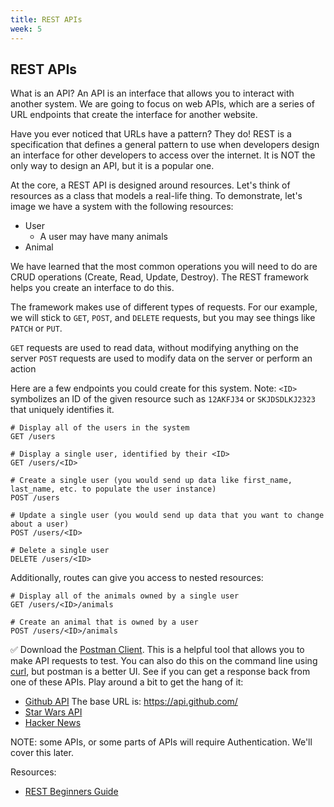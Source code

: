 ```yaml
---
title: REST APIs
week: 5
---
```


## REST APIs
What is an API? An API is an interface that allows you to interact with another system. We are going to focus on web APIs, which are a series of URL endpoints that create the interface for another website.

Have you ever noticed that URLs have a pattern? They do! REST is a specification that defines a general pattern to use when developers design an interface for other developers to access over the internet. It is NOT the only way to design an API, but it is a popular one.

At the core, a REST API is designed around resources. Let's think of resources as a class that models a real-life thing. To demonstrate, let's image we have a system with the following resources:

* User
  - A user may have many animals
* Animal

We have learned that the most common operations you will need to do are CRUD operations (Create, Read, Update, Destroy). The REST framework helps you create an interface to do this.

The framework makes use of different types of requests. For our example, we will stick to `GET`, `POST`, and `DELETE` requests, but you may see things like `PATCH` or `PUT`.

`GET` requests are used to read data, without modifying anything on the server
`POST` requests are used to modify data on the server or perform an action

Here are a few endpoints you could create for this system. Note: `<ID>` symbolizes an ID of the given resource such as `12AKFJ34` or `SKJDSDLKJ2323` that uniquely identifies it.
```
# Display all of the users in the system
GET /users

# Display a single user, identified by their <ID>
GET /users/<ID>

# Create a single user (you would send up data like first_name, last_name, etc. to populate the user instance)
POST /users

# Update a single user (you would send up data that you want to change about a user)
POST /users/<ID>

# Delete a single user
DELETE /users/<ID>
```

Additionally, routes can give you access to nested resources:

```
# Display all of the animals owned by a single user
GET /users/<ID>/animals

# Create an animal that is owned by a user
POST /users/<ID>/animals
```

:white_check_mark: Download the [Postman Client](). This is a helpful tool that allows you to make API requests to test. You can also do this on the command line using [curl](https://zaiste.net/posts/introduction_to_curl/), but postman is a better UI. See if you can get a response back from one of these APIs. Play around a bit to get the hang of it:
 * [Github API](https://developer.github.com/v3/repos/#list-your-repositories) The base URL is: https://api.github.com/
* [Star Wars API](https://swapi.co/)
* [Hacker News](https://github.com/HackerNews/API#items)

NOTE: some APIs, or some parts of APIs will require Authentication. We'll cover this later.

Resources:
* [REST Beginners Guide](https://code.tutsplus.com/tutorials/a-beginners-guide-to-http-and-rest--net-16340)
